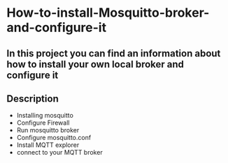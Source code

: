 # How-to-install-Mosquitto-broker-and-configure-it
In this project you can find an information about how to install your own local broker and configure it 
--------------------------------------
## Description

- Installing mosquitto
- Configure Firewall
- Run mosquitto broker
- Configure mosquitto.conf
- Install MQTT explorer
- connect to your MQTT broker

